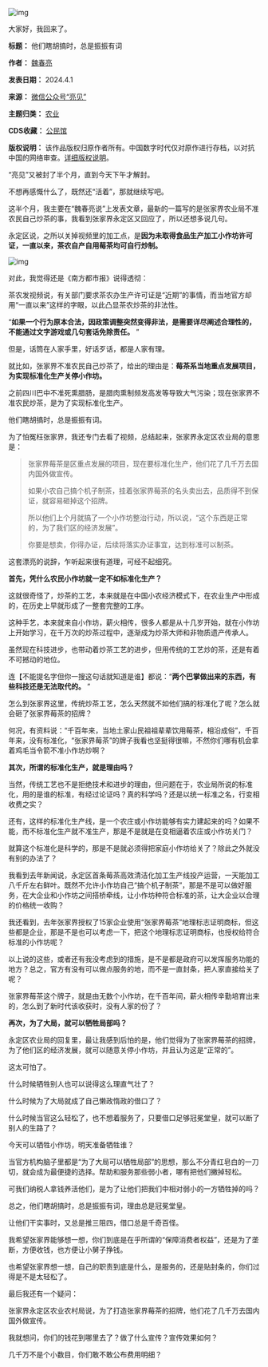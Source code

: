 ![img](https://chinadigitaltimes.net/chinese/files/2024/04/post-706416-660ace260a7b7.png)


大家好，我回来了。




**标题：**  他们瞎胡搞时，总是振振有词  

**作者：** [魏春亮](https://chinadigitaltimes.net/space/亮见)  

**发表日期：** 2024.4.1  

**来源：** [微信公众号“亮见”](https://web.archive.org/web/https://mp.weixin.qq.com/s/hC0qA7HyF4LPheHzvFlg1Q)  

**主题归类：** [农业](https://chinadigitaltimes.net/space/农业)  

**CDS收藏：** [公民馆](https://chinadigitaltimes.net/space/%E5%85%AC%E6%B0%91%E9%A6%86)  

**版权说明：** 该作品版权归原作者所有。中国数字时代仅对原作进行存档，以对抗中国的网络审查。[详细版权说明](https://chinadigitaltimes.net/chinese/copyright)。


“亮见”又被封了半个月，直到今天下午才解封。 


不想再感慨什么了，既然还“活着”，那就继续写吧。


这半个月，我主要在“魏春亮说”上发表文章，最新的一篇写的是张家界农业局不准农民自己炒茶的事，我看到张家界永定区又回应了，所以还想多说几句。


永定区说，之所以关掉视频里的加工点，是**因为未取得食品生产加工小作坊许可证，一直以来，茶农自产自用莓茶均可自行炒制。** 


![img](https://chinadigitaltimes.net/chinese/files/2024/04/post-706416-660ace2639084.png)


对此，我觉得还是《南方都市报》说得透彻：


茶农发视频说，有关部门要求茶农办生产许可证是“近期”的事情，而当地官方却用“一直以来”这样的字眼，以此凸显茶农炒茶的非法性。


“**如果一个行为原本合法，因政策调整突然变得非法，是需要详尽阐述合理性的，不能通过文字游戏或几句套话免除责任。** ”


但是，话筒在人家手里，好话歹话，都是人家有理。


就比如，张家界不准农民自己炒茶了，给出的理由是：**莓茶系当地重点发展项目，为实现标准化生产关停小作坊。** 


之前四川巴中不准死熏腊肠，是腊肉熏制频发高发等导致大气污染；现在张家界不准农民炒茶，是为了实现标准化生产。


他们瞎胡搞时，总是振振有词。


为了怕冤枉张家界，我还专门去看了视频，总结起来，张家界永定区农业局的意思是：



> 张家界莓茶是区重点发展的项目，现在要标准化生产，他们花了几千万去国内国外做宣传。
> 
> 
> 如果小农自己搞个机子制茶，挂着张家界莓茶的名头卖出去，品质得不到保证，就容易砸掉这个招牌。
> 
> 
> 所以他们上个月就搞了一个小作坊整治行动，所以说，“这个东西是正常的，为了我们区的经济发展”。
> 
> 
> 你要是想卖，你得办证，后续将落实办证事宜，达到标准可以制茶。


这套漂亮的说辞，乍听起来很有道理，可经不起细究。


**首先，凭什么农民小作坊就一定不如标准化生产？** 


这就很奇怪了，炒茶的工艺，本来就是在中国小农经济模式下，在农业生产中形成的，在历史上早就形成了一整套完整的工序。


这种手艺，本来就来自小作坊，薪火相传，很多人都是从十几岁开始，就在小作坊上开始学习，在千万次的炒茶过程中，逐渐成为炒茶大师和非物质遗产传承人。


虽然现在科技进步，也带动着炒茶工艺的进步，但用传统的工艺炒的茶，还是有着不可撼动的地位。


连【不能提名字但你一搜这句话就知道是谁】都说：“**两个巴掌做出来的东西，有些科技还是无法取代的。** ”


怎么到张家界这里，传统炒茶工艺，怎么天然就不如他们搞的标准化了呢？怎么就会砸了张家界莓茶的招牌？


何况，有资料说：“千百年来，当地土家山民祖祖辈辈饮用莓茶，相沿成俗”，千百年来，没有标准化，“张家界莓茶”的牌子我看也坚挺得很嘛，不然你们哪有机会拿着鸡毛当令箭不准小作坊炒啊？


**其次，所谓的标准化生产，就是理由吗？** 


当然，传统工艺也不是拒绝技术和进步的理由，但问题在于，农业局所说的标准化，用的是谁的标准，有经过论证吗？真的科学吗？还是以统一标准之名，行变相收费之实？


还有，这样的标准化生产线，是一个农庄或小作坊能够有实力建起来的吗？如果不能，而不标准化生产就不准生产，那是不是就是在变相逼着农庄或小作坊关门？


就算这个标准化是科学的，那是不是就必须得把家庭小作坊给关了？除此之外就没有别的办法了？


我看到去年新闻说，永定区首条莓茶高效清洁化加工生产线投产运营，一天能加工八千斤左右鲜叶。既然不允许小作坊自己“搞个机子制茶”，那是不是可以做好服务，在大企业和小作坊之间搭桥牵线，让小作坊种符合标准的茶，让大企业以合理的价格统一收购？


我还看到，去年张家界授权了15家企业使用“张家界莓茶”地理标志证明商标，但这些都是企业，那是不是也可以考虑一下，把这个地理标志证明商标，也授权给符合标准的小作坊呢？


以上说的这些，或者还有我没考虑到的措施，是不是都是政府可以发挥服务功能的地方？总之，官方有没有可以做点服务的地，而不是一直封条，把人家直接给关了呢？


张家界莓茶这个牌子，就是由无数个小作坊，在千百年间，薪火相传辛勤培育出来的，怎么到了新时代该收获时，没有人家的份了？


**再次，为了大局，就可以牺牲局部吗？** 


永定区农业局的回复里，最让我感到后怕的是，他们觉得为了张家界莓茶的招牌，为了他们区的经济发展，就可以随意关停小作坊，并且认为这是“正常的”。


这太可怕了。


什么时候牺牲别人也可以说得这么理直气壮了？


什么时候为了大局就成了自己懒政惰政的借口了？


什么时候当官这么轻松了，也不想着服务了，只要借口足够冠冕堂皇，就可以断了别人的生路了？


今天可以牺牲小作坊，明天准备牺牲谁？


当官方机构脑子里都是“为了大局可以牺牲局部”的思想，那么不分青红皂白的一刀切，就会成为最便捷的选择。帮助和服务那些弱小者，哪有把他们撇掉轻松。


可我们纳税人拿钱养活他们，是为了让他们把我们中相对弱小的一方牺牲掉的吗？


总之，他们瞎胡搞时，总是振振有词，理由总是冠冕堂皇。


让他们干实事时，又总是推三阻四，借口总是千奇百怪。


我希望张家界能够想一想，你们到底是在乎所谓的“保障消费者权益”，还是为了垄断，方便收钱，也方便让小舅子挣钱。


也希望张家界想一想，自己的职责到底是什么，是服务的，还是贴封条的，你们过得是不是太轻松了。


最后我还有一个疑问：


张家界永定区农业农村局说，为了打造张家界莓茶的招牌，他们花了几千万去国内国外做宣传。


我就想问，你们的钱花到哪里去了？做了什么宣传？宣传效果如何？


几千万不是个小数目，你们敢不敢公布费用明细？

